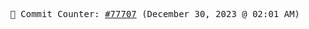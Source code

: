 <p align="center">
    <samp>
        📮 Commit Counter: <a href="https://github.com/Javascript-void0/Javascript-void0/commits/main">#77707</a> (December 30, 2023 @ 02:01 AM)
    </samp>
</p>